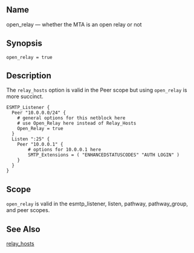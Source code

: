 <a name="conf.ref.open_relay"></a>
## Name

open_relay — whether the MTA is an open relay or not

## Synopsis

`open_relay = true`

<a name="idp25674064"></a>
## Description

The `relay_hosts` option is valid in the Peer scope but using `open_relay` is more succinct.

```
ESMTP_Listener {
  Peer "10.0.0.0/24" {
    # general options for this netblock here
    # use Open_Relay here instead of Relay_Hosts
    Open_Relay = true
  }
  Listen ":25" {
    Peer "10.0.0.1" {
        # options for 10.0.0.1 here
        SMTP_Extensions = ( "ENHANCEDSTATUSCODES" "AUTH LOGIN" )
    }
  }
}
```
<a name="idp25677536"></a>
## Scope

`open_relay` is valid in the esmtp_listener, listen, pathway, pathway_group, and peer scopes.

<a name="idp25679856"></a>
## See Also

[relay_hosts](conf.ref.relay_hosts "relay_hosts")

